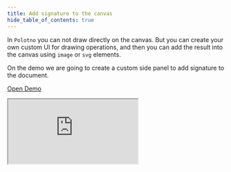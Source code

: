 ```yaml
---
title: Add signature to the canvas
hide_table_of_contents: true
---
```


In `Polotno` you can not draw directly on the canvas. But you can create your own custom UI for drawing operations, and then you can add the result into the canvas using `image` or `svg` elements.

On the demo we are going to create a custom side panel to add signature to the document.

<p><a className="button button--primary" href="https://codesandbox.io/s/github/polotno-project/polotno-site/tree/source/examples/polotno-signature" target="_blank">Open Demo</a></p>

<iframe
    src="https://codesandbox.io/embed/github/polotno-project/polotno-site/tree/source/examples/polotno-signature?fontsize=11&hidenavigation=1&theme=dark&view=preview"
    style={{
      width: '100%',
      height: '700px',
      border: 0,
      overflow: 'hidden',
    }}
    title="Polotno demo"
    allow="geolocation; microphone; camera; midi; vr; accelerometer; gyroscope; payment; ambient-light-sensor; encrypted-media; usb"
    sandbox="allow-modals allow-forms allow-popups allow-scripts allow-same-origin allow-downloads"
  ></iframe>
